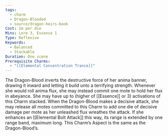 ```yaml
---
tags:
  - charm
  - Dragon-Blooded
  - source/dragon-heirs-book
Cost: 1m per die
Mins: Lore 3, Essence 1
Type: Reflexive
Keywords:
  - Balanced
  - Stackable
Duration: One scene
Prerequisite Charms:
  - "[[Elemental Concentration Trance]]"
---
```

The Dragon-Blood inverts the destructive force of her anima banner, drawing it inward and letting it build unto a terrifying strength. Whenever she would roll anima flux, she may instead commit one mote to hold her flux in abeyance. She may have up to (higher of [[Essence]] or 3) activations of this Charm stacked.
When the Dragon-Blood makes a decisive attack, she may release all motes committed to this Charm to add one die of decisive damage per mote as her unleashed flux wreathes the attack. If she enhances an [[Elemental Bolt Attack]] this way, its range is extended by one range band, maximum long.
This Charm’s Aspect is the same as the Dragon-Blood’s.
